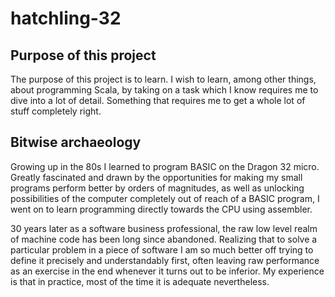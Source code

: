 # hatchling-32

## Purpose of this project

The purpose of this project is to learn. 
I wish to learn, among other things, about programming Scala, 
by taking on a task which I know requires me to dive into a lot of detail. 
Something that requires me to get a whole lot of stuff completely right.

## Bitwise archaeology

Growing up in the 80s I learned to program BASIC on the Dragon 32 micro. 
Greatly fascinated and drawn by the opportunities for making my small programs perform better by orders of magnitudes, 
as well as unlocking possibilities of the computer completely out of reach of a BASIC program, 
I went on to learn programming directly towards the CPU using assembler. 

30 years later as a software business professional, 
the raw low level realm of machine code has been long since abandoned.
Realizing that to solve a particular problem in a piece of software I am so much better off trying to define it
precisely and understandably first, often leaving raw performance as an exercise in the end whenever it turns out 
to be inferior.
My experience is that in practice, most of the time it is adequate nevertheless.
